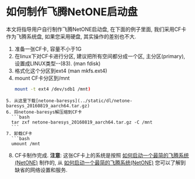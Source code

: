 # 如何制作飞腾NetONE启动盘

本文将指导用户自行制作飞腾NetONE启动盘, 在下面的例子里面, 我们采用CF卡作为飞腾系统盘, 如果您采用硬盘, 其实操作的差别也不大.

1. 准备一张CF卡, 容量不小于1G
2. 在linux下对CF卡进行分区, 建议把所有空间都分成一个区, 主分区(primary), 设置成LINUX类型--(83). (man fdisk)
3. 格式化这个分区到ext4 (man mkfs.ext4)
4. mount CF卡分区到/mnt
	```bash
    mount -t ext4 /dev/sdb1 /mnt)
  ```
5. 从这里下载[netone-baresys](../static/dl/netone-baresys_20160819_aarch64.tar.gz)
6. 将netone-baresys解压缩到CF卡 
	```bash
	tar zxf netone-baresys_20160819_aarch64.tar.gz -C /mnt
	```
7. 卸载CF卡
	```bash
    umount /mnt
  ```
8. CF卡制作完成.
**注意**: 这张CF卡上的系统是按照 [如何启动一个最简的飞腾系统(NetONE)](arm-ft-how-to-start-a-bare-system.md) 制作的, 从 [如何启动一个最简的飞腾系统(NetONE)](arm-ft-how-to-start-a-bare-system.md) 您可以了解到缺省的网络设置和服务.

